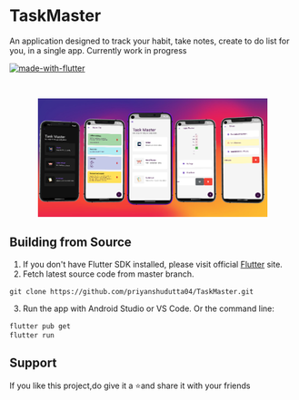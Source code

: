 # TaskMaster

An application designed to track your habit, take notes, create to do list for you, in a single app. Currently work in progress

[![made-with-flutter](https://img.shields.io/badge/Made%20with-Flutter-1f425f.svg)](https://flutter.dev/)

<br/>
<p align="center"><img src="https://github.com/priyanshudutta04/priyanshudutta04/blob/main/git%20images/taskmaster_screens.png?raw=true" width="80%"></p>



## Building from Source

1. If you don't have Flutter SDK installed, please visit official [Flutter](https://flutter.dev/) site.
2. Fetch latest source code from master branch.

```
git clone https://github.com/priyanshudutta04/TaskMaster.git
```

3. Run the app with Android Studio or VS Code. Or the command line:

```
flutter pub get
flutter run
```

## Support

If you like this project,do give it a ⭐and share it with your friends
